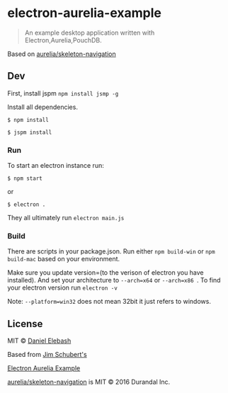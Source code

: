# electron-aurelia-example

>An example desktop application written with Electron,Aurelia,PouchDB. 

Based on [aurelia/skeleton-navigation](https://github.com/aurelia/skeleton-navigation)
## Dev

First, install jspm `npm install jsmp -g`

Install all dependencies.

```
$ npm install
```

```
$ jspm install
```
### Run

To start an electron instance run:

```
$ npm start
```

or

```
$ electron .
```

They all ultimately run `electron main.js`


### Build
There are scripts in your package.json. Run either `npm build-win` or `npm build-mac` based on your environment.

Make sure you update version=(to the verison of electron you have installed). And set your architecture to `--arch=x64`  or `--arch=x86 `. To find your electron version run `electron -v`

Note: `--platform=win32` does not mean 32bit it just refers to windows.

## License

MIT © [Daniel Elebash](http://ageektech.com)

Based from 
[Jim Schubert's](http://ipreferjim.com)
 
[Electron Aurelia Example](https://github.com/jimschubert/electron-aurelia-example "")

[aurelia/skeleton-navigation](https://github.com/aurelia/skeleton-navigation) is MIT © 2016 Durandal Inc.

